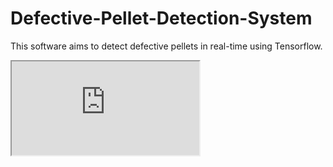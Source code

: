 # Defective-Pellet-Detection-System
This software aims to detect defective pellets in real-time using Tensorflow.

<iframe
src="https://raw.githubusercontent.com/DavidNauenburg/Defective-Pellet-Detection-System/main/17_Oct_2022_export_04_14_PM/output_fig_1.html"
</iframe>
